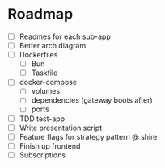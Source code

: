 # Roadmap

 - [ ] Readmes for each sub-app
 - [ ] Better arch diagram 
 - [ ] Dockerfiles
     - [ ] Bun
     - [ ] Taskfile
 - [ ] docker-compose
    - [ ] volumes
    - [ ] dependencies (gateway boots after)
    - [ ] ports
 - [ ] TDD test-app
 - [ ] Write presentation script
 - [ ] Feature flags for strategy pattern @ shire
 - [ ] Finish up frontend
 - [ ] Subscriptions
